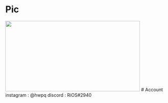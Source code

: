 
  # Pic
  <img src="https://e.top4top.io/p_2208qdm141.gif" width="420" height="220" />
  # Account
  instagram : @hwpq
  discord : RiOS#2940
